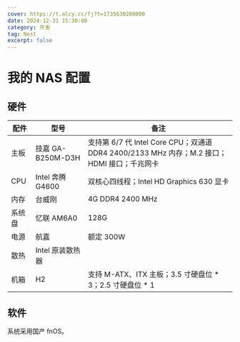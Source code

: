 ```yaml
---
cover: https://t.alcy.cc/fj?t=1735630200000
date: 2024-12-31 15:30:00
category: 开发
tag: Nest
excerpt: false
---
```


# 我的 NAS 配置

## 硬件

| 配件   | 型号              | 备注                                                                                        |
| ------ | ----------------- | ------------------------------------------------------------------------------------------- |
| 主板   | 技嘉 GA-B250M-D3H | 支持第 6/7 代 Intel Core CPU；双通道 DDR4 2400/2133 MHz 内存；M.2 接口；HDMI 接口；千兆网卡 |
| CPU    | Intel 奔腾 G4600  | 双核心四线程；Intel HD Graphics 630 显卡                                                    |
| 内存   | 台威刚            | 4G DDR4 2400 MHz                                                                            |
| 系统盘 | 忆联 AM6A0        | 128G                                                                                        |
| 电源   | 航嘉              | 额定 300W                                                                                   |
| 散热   | Intel 原装散热器  |                                                                                             |
| 机箱   | H2                | 支持 M-ATX、ITX 主板；3.5 寸硬盘位 * 3；2.5 寸硬盘位 * 1                                         |

## 软件

系统采用国产 fnOS。
